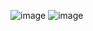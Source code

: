 ![image](https://github.com/user-attachments/assets/efd5c0b1-5cf3-4602-a317-546ec3ee7a55)
![image](https://github.com/user-attachments/assets/1ca356fd-aecf-4c2a-8a7b-662cb530c70c)

